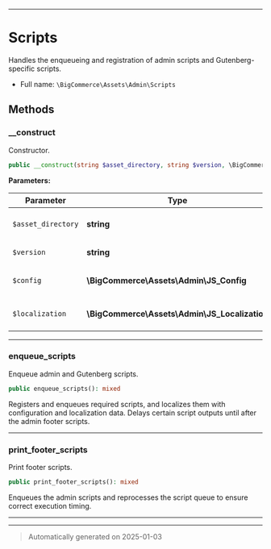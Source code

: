 ***

# Scripts

Handles the enqueueing and registration of admin scripts and Gutenberg-specific scripts.



* Full name: `\BigCommerce\Assets\Admin\Scripts`




## Methods


### __construct

Constructor.

```php
public __construct(string $asset_directory, string $version, \BigCommerce\Assets\Admin\JS_Config $config, \BigCommerce\Assets\Admin\JS_Localization $localization): mixed
```








**Parameters:**

| Parameter | Type | Description |
|-----------|------|-------------|
| `$asset_directory` | **string** | Path to the plugin assets directory. |
| `$version` | **string** | Asset build version. |
| `$config` | **\BigCommerce\Assets\Admin\JS_Config** | Configuration object for JavaScript. |
| `$localization` | **\BigCommerce\Assets\Admin\JS_Localization** | Localization object for JavaScript. |





***

### enqueue_scripts

Enqueue admin and Gutenberg scripts.

```php
public enqueue_scripts(): mixed
```

Registers and enqueues required scripts, and localizes them with configuration
and localization data. Delays certain script outputs until after the admin footer scripts.










***

### print_footer_scripts

Print footer scripts.

```php
public print_footer_scripts(): mixed
```

Enqueues the admin scripts and reprocesses the script queue
to ensure correct execution timing.










***


***
> Automatically generated on 2025-01-03
